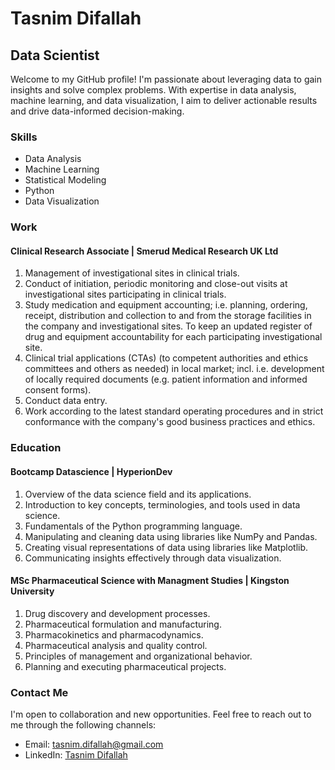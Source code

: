 # Tasnim Difallah

## Data Scientist

Welcome to my GitHub profile! I'm passionate about leveraging data to gain insights and solve complex problems. With expertise in data analysis, machine learning, and data visualization, I aim to deliver actionable results and drive data-informed decision-making.

### Skills

- Data Analysis
- Machine Learning
- Statistical Modeling
- Python
- Data Visualization


### Work

#### Clinical Research Associate | Smerud Medical Research UK Ltd
1. Management of investigational sites in clinical trials.
2. Conduct of initiation, periodic monitoring and close-out visits at investigational sites participating in clinical trials.
3. Study medication and equipment accounting; i.e. planning, ordering, receipt, distribution and collection to and from the storage facilities in the company and investigational sites. To keep an updated register of drug and equipment accountability for each participating investigational site.
4. Clinical trial applications (CTAs) (to competent authorities and ethics committees and others as needed) in local market; incl. i.e. development of locally required documents (e.g. patient information and informed consent forms). 
5. Conduct data entry.
6. Work according to the latest standard operating procedures and in strict conformance with the company's good business practices and ethics.

### Education

#### Bootcamp Datascience | HyperionDev
1. Overview of the data science field and its applications.
2. Introduction to key concepts, terminologies, and tools used in data science.
3. Fundamentals of the Python programming language.
4. Manipulating and cleaning data using libraries like NumPy and Pandas.
5. Creating visual representations of data using libraries like Matplotlib.
6. Communicating insights effectively through data visualization.
#### MSc Pharmaceutical Science with Managment Studies | Kingston University
1. Drug discovery and development processes.
2. Pharmaceutical formulation and manufacturing.
3. Pharmacokinetics and pharmacodynamics.
4. Pharmaceutical analysis and quality control.
5. Principles of management and organizational behavior.
6. Planning and executing pharmaceutical projects.



### Contact Me

I'm open to collaboration and new opportunities. Feel free to reach out to me through the following channels:

- Email: [tasnim.difallah@gmail.com](mailto:tasnim.difallah@gmail.com)
- LinkedIn: [Tasnim Difallah](https://www.linkedin.com/in/tasnimdifallah/)

